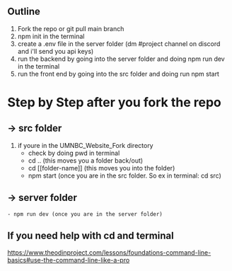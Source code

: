 ## Outline
1. Fork the repo or git pull main branch
2. npm init in the terminal
3. create a .env file in the server folder (dm #project channel on discord and i'll send you api keys)
4. run the backend by going into the server folder and doing npm run dev in the terminal
5. run the front end by going into the src folder and doing run npm start

# Step by Step after you fork the repo
## -> src folder
1. if youre in the UMNBC_Website_Fork directory
    - check by doing pwd in terminal
    - cd .. (this moves you a folder back/out)
    - cd [[folder-name]] (this moves you into the folder)
    - npm start (once you are in the src folder. So ex in terminal: cd src)

## -> server folder
    - npm run dev (once you are in the server folder)

## If you need help with cd and terminal
<a href="https://www.theodinproject.com/lessons/foundations-command-line-basics#use-the-command-line-like-a-pro">https://www.theodinproject.com/lessons/foundations-command-line-basics#use-the-command-line-like-a-pro</a>